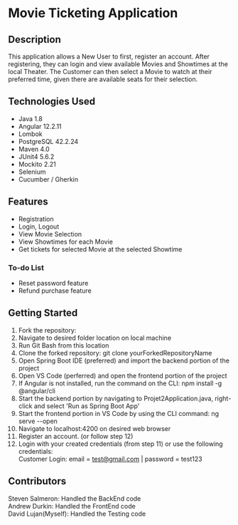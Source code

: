 # Movie Ticketing Application

## Description

This application allows a New User to first, register an account. After registering, they can login and view available Movies and Showtimes at the local Theater. The Customer can then select a Movie to watch at their preferred time, given there are available seats for their selection.


## Technologies Used
- Java 1.8
- Angular 12.2.11
- Lombok
- PostgreSQL 42.2.24
- Maven 4.0
- JUnit4 5.6.2
- Mockito 2.21
- Selenium
- Cucumber / Gherkin

## Features
- Registration
- Login, Logout
- View Movie Selection
- View Showtimes for each Movie
- Get tickets for selected Movie at the selected Showtime

### To-do List
- Reset password feature
- Refund purchase feature

## Getting Started
1. Fork the repository:
2. Navigate to desired folder location on local machine
3. Run Git Bash from this location
4. Clone the forked repository: git clone yourForkedRepositoryName
5. Open Spring Boot IDE (preferred) and import the backend portion of the project
6. Open VS Code (perferred) and open the frontend portion of the project
7. If Angular is not installed, run the command on the CLI: npm install -g @angular/cli
8. Start the backend portion by navigating to Projet2Application.java, right-click and select 'Run as Spring Boot App'
6. Start the frontend portion in VS Code by using the CLI command: ng serve --open
10. Navigate to localhost:4200 on desired web browser
11. Register an account. (or follow step 12)
12. Login with your created credentials (from step 11) or use the following credentials: <br/>
Customer Login:  email = test@gmail.com | password = test123 <br/>

## Contributors
Steven Salmeron: Handled the BackEnd code <br/>
Andrew Durkin: Handled the FrontEnd code <br/>
David Lujan(Myself): Handled the Testing code <br/>
